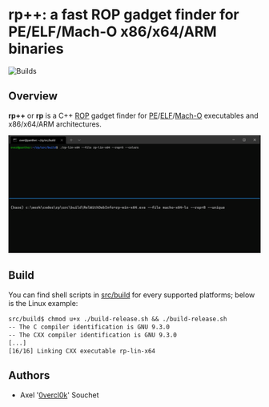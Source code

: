 # rp++: a fast ROP gadget finder for PE/ELF/Mach-O x86/x64/ARM binaries

![Builds](https://github.com/0vercl0k/rp/workflows/Builds/badge.svg)

## Overview

**rp++** or **rp** is a C++ [ROP](https://en.wikipedia.org/wiki/Return-oriented_programming) gadget finder for [PE](https://docs.microsoft.com/en-us/windows/win32/debug/pe-format)/[ELF](https://en.wikipedia.org/wiki/Executable_and_Linkable_Format)/[Mach-O](https://en.wikipedia.org/wiki/Mach-O) executables and x86/x64/ARM architectures.

<p align='center'>
<img src='pics/rp.gif'>
</p>

## Build

You can find shell scripts in [src/build](src/build) for every supported platforms; below is the Linux example:

```
src/build$ chmod u+x ./build-release.sh && ./build-release.sh
-- The C compiler identification is GNU 9.3.0
-- The CXX compiler identification is GNU 9.3.0
[...]
[16/16] Linking CXX executable rp-lin-x64
```

## Authors

* Axel '[0vercl0k](https://twitter.com/0vercl0k)' Souchet
